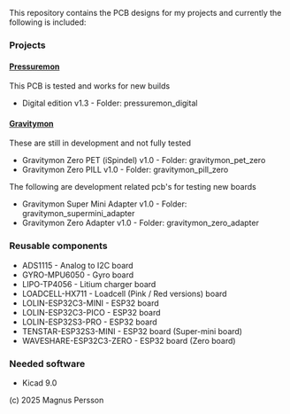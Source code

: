 This repository contains the PCB designs for my projects and currently the following is included:

### Projects

#### [Pressuremon](https://github.com/mp-se/pressuremon)

This PCB is tested and works for new builds

* Digital edition v1.3 - Folder: pressuremon_digital

#### [Gravitymon](https://github.com/mp-se/gravitymon)

These are still in development and not fully tested

* Gravitymon Zero PET (iSpindel) v1.0 - Folder: gravitymon_pet_zero
* Gravitymon Zero PILL v1.0 - Folder: gravitymon_pill_zero

The following are development related pcb's for testing new boards

* Gravitymon Super Mini Adapter v1.0 - Folder: gravitymon_supermini_adapter
* Gravitymon Zero Adapter v1.0 - Folder: gravitymon_zero_adapter

### Reusable components

* ADS1115 - Analog to I2C board
* GYRO-MPU6050 - Gyro board
* LIPO-TP4056 - Litium charger board
* LOADCELL-HX711 - Loadcell (Pink / Red versions) board
* LOLIN-ESP32C3-MINI - ESP32 board
* LOLIN-ESP32C3-PICO - ESP32 board
* LOLIN-ESP32S3-PRO - ESP32 board
* TENSTAR-ESP32S3-MINI - ESP32 board (Super-mini board)
* WAVESHARE-ESP32C3-ZERO - ESP32 board (Zero board)

### Needed software

* Kicad 9.0

(c) 2025 Magnus Persson

